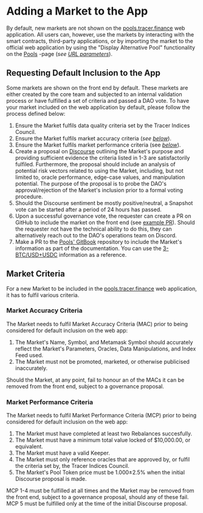 # Adding a Market to the App

By default, new markets are not shown on the [pools.tracer.finance](https://pools.tracer.finance/) web application. All users can, however, use the markets by interacting with the smart contracts, third-party applications, or by importing the market to the official web application by using the "Display Alternative Pool" functionality on the [Pools](https://pools.tracer.finance/pools/) -page (_see_ [_URL parameters_](../../developer-resources/url-parameters.md)).&#x20;

## Requesting Default Inclusion to the App

Some markets are shown on the front end by default. These markets are either created by the core team and subjected to an internal validation process or have fulfilled a set of criteria and passed a DAO vote. To have your market included on the web application by default, please follow the process defined below:

1. Ensure the Market fulfils data quality criteria set by the Tracer Indices Council.
2. Ensure the Market fulfils market accuracy criteria (_see_ [_below_](adding-a-market-to-the-app.md#market-accuracy-criteria)).
3. Ensure the Market fulfils market performance criteria (see [_below_](adding-a-market-to-the-app.md#undefined)).
4. Create a proposal on [Discourse](https://discourse.tracer.finance/c/product/perpetual-pools/69) outlining the Market's purpose and providing sufficient evidence the criteria listed in 1-3 are satisfactorily fulfiled. Furthermore, the proposal should include an analysis of potential risk vectors related to using the Market, including, but not limited to, oracle performance, edge-case values, and manipulation potential. The purpose of the proposal is to probe the DAO's approval/rejection of the Market's inclusion prior to a formal voting procedure.
5. Should the Discourse sentiment be mostly positive/neutral, a Snapshot vote can be started after a period of 24 hours has passed.
6. Upon a successful governance vote, the requester can create a PR on GitHub to include the market on the front end (see [example PR](https://github.com/mycelium-ethereum/perpetual-api/pull/125)). Should the requester not have the technical ability to do this, they can alternatively reach out to the DAO's operations team on Discord.
7. Make a PR to the [Pools' GitBook](https://github.com/tracer-protocol/docs-pools) repository to include the Market's information as part of the documentation. You can use the [3-BTC/USD+USDC](https://pools.docs.tracer.finance/advanced-topics/markets-arbitrum-one/crypto) information as a reference.

## Market Criteria

For a new Market to be included in the [pools.tracer.finance](https://pools.tracer.finance/) web application, it has to fulfil various criteria.

### Market Accuracy Criteria

The Market needs to fulfil Market Accuracy Criteria (MAC) prior to being considered for default inclusion on the web app:

1. The Market's Name, Symbol, and Metamask Symbol should accurately reflect the Market's Parameters, Oracles, Data Manipulations, and Index Feed used.
2. The Market must not be promoted, marketed, or otherwise publicised inaccurately.

Should the Market, at any point, fail to honour an of the MACs it can be removed from the front end, subject to a governance proposal.

### Market Performance Criteria

The Market needs to fulfil Market Performance Criteria (MCP) prior to being considered for default inclusion on the web app:

1. The Market must have completed at least two Rebalances succesfully.
2. The Market must have a minimum total value locked of $10,000.00, or equivalent.
3. The Market must have a valid Keeper.
4. The Market must only reference oracles that are approved by, or fulfil the criteria set by, the Tracer Indices Council.
5. The Market's Pool Token price must be 1.000±2.5% when the initial Discourse proposal is made.

MCP 1-4 must be fulfilled at all times and the Market may be removed from the front end, subject to a governance proposal, should any of these fail. MCP 5 must be fulfilled only at the time of the initial Discourse proposal.
